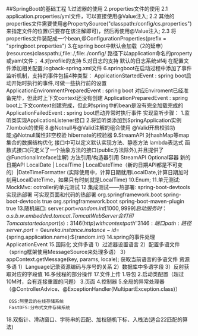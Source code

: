 ##SpringBoot的基础工程
1.过滤器的使用
2.properties文件的使用
    2.1 application.properties/yml文件，可以直接使用@Value注入;
    2.2 其他的properties文件需要使用@PropertySource("classpath:/config/cs.properties")来指定文件的位置(只要存在该注解即可)，然后再使用@Value注入;
    2.3 将properties文件装配成一个bean,@ConfigurationProperties(prefix = "springboot.properties")
3.在spring boot中默认会加载（2的延申）
  (resources)classpath:/,file:./,file:./config/ 路径下以application命名的property或yaml文件；
4.对profile的支持
5.对日志的支持
    默认的日志系统slf4j
    在配置文件添加相关配置;logback-spring.xml文件
6.springboot在启动过程中添加了事件监听机制，支持的事件包括4种类型：
    ApplicationStartedEvent : spring boot启动开始时执行的事件,可做一些执行前的设置
    ApplicationEnvironmentPreparedEvent : spring boot 对应Enviroment已经准备完毕，但此时上下文context还没有创建
    ApplicationPreparedEvent : spring boot上下文context创建完成，但此时spring中的bean是没有完全加载完成的
    ApplicationFailedEvent : spring boot启动异常时执行事件
  实现监听步骤：
  1.监听类实现ApplicationListener接口
  2.将监听类添加到SpringApplication实例
7.lombok的使用
8.@Notnull与@Valid注解的组合使用
    @Valid开启校验功能;@Notnull属性非空校验
    hibernate的校验器
9.StreamAPI
    对hashMap等map集合的数据结构优化
    接口中可以定义默认实现方法、静态方法
    lambda表达式
    函数式接口(只定义了一个抽象方法的接口(public方法除外),并且提供了@FunctionalInteface注解)
    方法引用/构造器引用
    StreamAPI
    Optional容器
    新的日期API LocalDate | LocalTime | LocalDateTime（新的日期API都是不可变的）|DateTimeFormatter
    (实际使用中，计算日期就用LocalDate,计算日期加时刻用LocalDateTime，如果只有时刻就是LocalTime)
10.Enum;
11.单元测试:
       MockMvc: cotroller的单元测试
12.集成测试——热部署:
       spring-boot-devtools实现热部署
       可实现页面和代码的热部署
       <dependencies>
           <dependency>
               <groupId>org.springframework.boot</groupId>
               <artifactId>spring-boot-devtools</artifactId>
               <optional>true</optional>
           </dependency>
       </dependencies>
       <build>
           <plugins>
               <plugin>
                   <groupId>org.springframework.boot</groupId>
                   <artifactId>spring-boot-maven-plugin</artifactId>
                   <configuration>
                       <fork>true</fork>  <!--必须的配置-->
                   </configuration>
               </plugin>
       </plugins>
       </build>
13.随机端口:
       server.port=${random.int[1000,9999]}
       启动服务时：
       o.s.b.w.embedded.tomcat.TomcatWebServer会打印Tomcat started on port(s): 3146 (http) with context path ''
       3146:端口     path:路径
       server.port=0
       eureka.instance.instance-id=${spring.application.name}:${random.int}
14.spring的事件处理 ApplicationEvent
15.国际化
    文件多语
        1）过滤器设置语言
        2）配置多语文件（spring框架使用MessageSource来处理多语）
        3）appContext.getMessage(key, params, locale); 获取当前语言的多语文件
    资源多语
        1）Language记录资源编码与序号的关系
        2）数据库中多语字段
        3）反射获取对应的字段值
16.多线程的部分操作
17.文件上传
    1.导包
   2.启动类配置（超过10M时，会有连接重置的问题）
   3.页面
   4.控制器
   5.全局的异常处理器（@ControllerAdvice、@ExceptionHandler(MultipartException.class)）
   
     OSS:阿里云的在线存储系统
     FastDFS:分布式文件存储系统
     
     
18.双指针、滑动窗口、字符串的匹配、加权随机下标、入栈法(适合22匹配的算法)  
   
   
   
